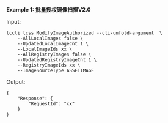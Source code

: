 **Example 1: 批量授权镜像扫描V2.0**



Input: 

```
tccli tcss ModifyImageAuthorized --cli-unfold-argument  \
    --AllLocalImages false \
    --UpdatedLocalImageCnt 1 \
    --LocalImageIds xx \
    --AllRegistryImages false \
    --UpdatedRegistryImageCnt 1 \
    --RegistryImageIds xx \
    --ImageSourceType ASSETIMAGE
```

Output: 
```
{
    "Response": {
        "RequestId": "xx"
    }
}
```

